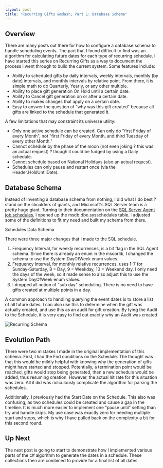 ```yaml
---
layout: post
title: "Recurring Gifts &mdash; Part 1: Database Schema"
---
```


## Overview

There are many posts out there for how to configure a database schema to handle scheduling events. The part that I found difficult to
find was an algorithm for calculating future dates for each type of recurring schedule. I have started this series on Recurring Gifts
as a way to document the process I went through to build the current system. Some features include:

- Ability to scheduled gifts by daily intervals, weekly intervals, monthly (by date) intervals, and monthly intervals by relative point. From there, it is simple math to do Quarterly, Yearly, or any other multiple.
- Ability to place gift generation On Hold until a certain date.
- Ability to Cancel gift generation on or after a certain date.
- Ability to makes changes that apply on a certain date.
- Easy to answer the question of "why was this gift created" because all gifts are linked to the schedule that generated it.

A few limitations that may constraint its universe utility:

- Only one active schedule can be created. Can only do "first Friday of every Month", not "first Friday of every Month, and third Tuesday of every other Month."
- Cannot schedule by the phase of the moon (not even joking ? this was an actual request) ? though it could be fudged by using a Daily schedule.
- Cannot schedule based on National Holidays (also an actual request).
- Schedules can only pause and restart once (via the Header.HoldUntilDate).

## Database Schema

Instead of inventing a database schema from nothing, I did what I do best ? stand on the shoulders of giants, and Microsoft's SQL Server team
is a pretty huge giant. Turning to their documentation on the [SQL Server Agent job schedules](https://msdn.microsoft.com/en-us/library/ms178644.aspx),
I opened up the msdb.dbo.sysschedules table. I adjusted some of the definitions to fit my need and built my schema from there.

Schedules Data Schema

There were three major changes that I made to the SQL schedule.

1. Frequency Interval, for weekly recurrences, is a bit flag in the SQL Agent schema. Since there is already an enum in the mscorlib, I changed the schema to use the System.DayOfWeek enum values.
1. Frequency Interval, for monthly relative recurrences, uses 1-7 for Sunday-Saturday, 8 = Day, 9 = Weekday, 10 = Weekend day. I only need the days of the week, so it made sense to also adjust this to use the System.DayOfWeek enum values.
1. I dropped all notion of "sub day" scheduling. There is no need to have gifts created at multiple points in a day.

A common approach to handling querying the event dates is to store a list of all future dates. I can also use this to determine when
the gift was actually created, and use this as an audit for gift creation. By tying the Audit to the Schedule, it is very easy to find
out exactly why an Audit was created.

![Recurring Schema](imges/recurring-schema.png)

## Evolution Path

There were two mistakes I made in the original implementation of this schema. First, I had the End conditions on the Schedule.
The thought was that this would be mildly helpful with knowing why the generation of gifts might have started and stopped. Potentially,
a termination point would be reached, gifts would stop being generated, then a new schedule would be added, thus resuming creation.
However, the actual hit rate for this situation was zero. All it did was ridiculously complicate the algorithm for parsing the schedules.

Additionally, I previously had the Start Date on the Schedule. This also was confusing, as two schedules could be created and cause a
gap in the timeline. It is much more easier to implement one "pause until" setting than try and handle skips. My use case was exactly zero
for needing multiple start and stops, which is why I have pulled back on the complexity a bit for this second round.

## Up Next

The next post is going to start to demonstrate how I implemented various parts of the c# algorithm to generate the dates in a schedule.
These collections then are combined to provide for a final list of all dates.